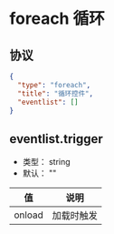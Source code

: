 # foreach 循环

## 协议
```json
{
  "type": "foreach",
  "title": "循环控件",
  "eventlist": []
}
```



## eventlist.trigger
+ 类型： string
+ 默认： ""



| 值 | 说明 |
| ---- | ---- |
| onload | 加载时触发 |
